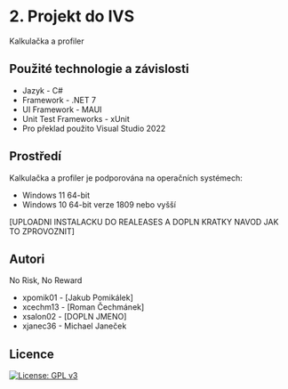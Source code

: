 # 2. Projekt do IVS
Kalkulačka a profiler

Použité technologie a závislosti
--------
- Jazyk - C#
- Framework - .NET 7
- UI Framework - MAUI
- Unit Test Frameworks - xUnit
- Pro překlad použito Visual Studio 2022

Prostředí
---------
Kalkulačka a profiler je podporována na operačních systémech:
* Windows 11 64-bit
* Windows 10 64-bit verze 1809 nebo vyšší

[UPLOADNI INSTALACKU DO REALEASES A DOPLN KRATKY NAVOD JAK TO ZPROVOZNIT]

Autori
------

No Risk, No Reward
- xpomik01 - [Jakub Pomikálek]
- xcechm13 - [Roman Čechmánek]
- xsalon02 - [DOPLN JMENO]
- xjanec36 - Michael Janeček

Licence
-------

[![License: GPL v3](https://img.shields.io/badge/License-GPLv3-blue.svg)](https://www.gnu.org/licenses/gpl-3.0)
